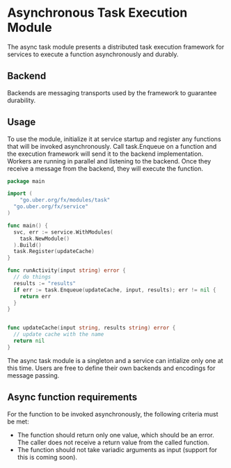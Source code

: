 # Asynchronous Task Execution Module

The async task module presents a distributed task execution framework
for services to execute a function asynchronously and durably.

## Backend
Backends are messaging transports used by the framework to guarantee durability.

## Usage
To use the module, initialize it at service startup and register any functions
that will be invoked asynchronously. Call task.Enqueue on a function and the
execution framework will send it to the backend implementation. Workers are
running in parallel and listening to the backend. Once they receive a message
from the backend, they will execute the function.

```go
package main

import (
	"go.uber.org/fx/modules/task"
  "go.uber.org/fx/service"
)

func main() {
  svc, err := service.WithModules(
    task.NewModule()
  ).Build()
  task.Register(updateCache)
}

func runActivity(input string) error {
  // do things
  results := "results"
  if err := task.Enqueue(updateCache, input, results); err != nil {
    return err
  }
}


func updateCache(input string, results string) error {
  // update cache with the name
  return nil
}
```

The async task module is a singleton and a service can intialize only one at this time.
Users are free to define their own backends and encodings for message passing.

## Async function requirements

For the function to be invoked asynchronously, the following criteria must be met:
* The function should return only one value, which should be an error. The caller does not receive a
return value from the called function.
* The function should not take variadic arguments as input (support for this is coming soon).